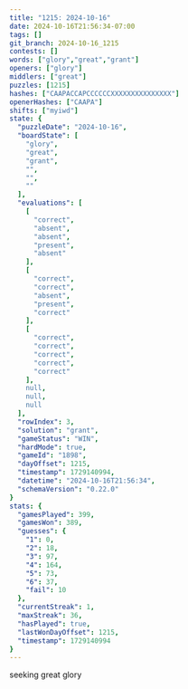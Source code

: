 ```yaml
---
title: "1215: 2024-10-16"
date: 2024-10-16T21:56:34-07:00
tags: []
git_branch: 2024-10-16_1215
contests: []
words: ["glory","great","grant"]
openers: ["glory"]
middlers: ["great"]
puzzles: [1215]
hashes: ["CAAPACCAPCCCCCCXXXXXXXXXXXXXXX"]
openerHashes: ["CAAPA"]
shifts: ["myiwd"]
state: {
  "puzzleDate": "2024-10-16",
  "boardState": [
    "glory",
    "great",
    "grant",
    "",
    "",
    ""
  ],
  "evaluations": [
    [
      "correct",
      "absent",
      "absent",
      "present",
      "absent"
    ],
    [
      "correct",
      "correct",
      "absent",
      "present",
      "correct"
    ],
    [
      "correct",
      "correct",
      "correct",
      "correct",
      "correct"
    ],
    null,
    null,
    null
  ],
  "rowIndex": 3,
  "solution": "grant",
  "gameStatus": "WIN",
  "hardMode": true,
  "gameId": "1898",
  "dayOffset": 1215,
  "timestamp": 1729140994,
  "datetime": "2024-10-16T21:56:34",
  "schemaVersion": "0.22.0"
}
stats: {
  "gamesPlayed": 399,
  "gamesWon": 389,
  "guesses": {
    "1": 0,
    "2": 18,
    "3": 97,
    "4": 164,
    "5": 73,
    "6": 37,
    "fail": 10
  },
  "currentStreak": 1,
  "maxStreak": 36,
  "hasPlayed": true,
  "lastWonDayOffset": 1215,
  "timestamp": 1729140994
}
---
```

<!-- more -->
seeking great glory
